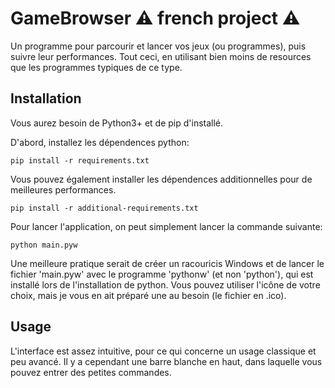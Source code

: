 # GameBrowser ⚠️ french project ⚠️
Un programme pour parcourir et lancer vos jeux (ou programmes), puis suivre leur performances. Tout ceci, en utilisant bien moins de resources que les programmes typiques de ce type.

## Installation
Vous aurez besoin de Python3+ et de pip d'installé.

D'abord, installez les dépendences python:
```
pip install -r requirements.txt
```

Vous pouvez également installer les dépendences additionnelles pour de meilleures performances.
```
pip install -r additional-requirements.txt
```

Pour lancer l'application, on peut simplement lancer la commande suivante:
```
python main.pyw
```

Une meilleure pratique serait de créer un racouricis Windows et de lancer le fichier 'main.pyw' avec le programme 'pythonw' (et non 'python'), qui est installé lors de l'installation de python. Vous pouvez utiliser l'icône de votre choix, mais je vous en ait préparé une au besoin (le fichier en .ico).

## Usage
L'interface est assez intuitive, pour ce qui concerne un usage classique et peu avancé. Il y a cependant une barre blanche en haut, dans laquelle vous pouvez entrer des petites commandes.

